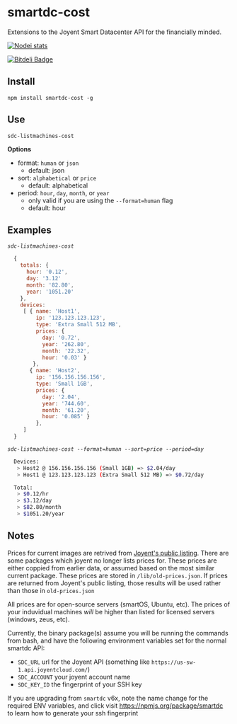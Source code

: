 # smartdc-cost
Extensions to the Joyent Smart Datacenter API for the financially minded.

[![Nodei stats](https://nodei.co/npm/smartdc-cost.png?downloads=true)](https://npmjs.org/package/smartdc-cost)

[![Bitdeli Badge](https://d2weczhvl823v0.cloudfront.net/evantahler/smartdc-cost/trend.png)](https://bitdeli.com/free "Bitdeli Badge")

## Install
`npm install smartdc-cost -g`

## Use 
`sdc-listmachines-cost`
 
 **Options**

- format: `human` or `json`
  - default: json
- sort: `alphabetical` or `price`
  - default: alphabetical
- period: `hour`, `day`, `month`, or `year` 
  - only valid if you are using the `--format=human` flag
  - default: hour

## Examples

*`sdc-listmachines-cost`*

```javascript
  { 
    totals: { 
      hour: '0.12', 
      day: '3.12'
      month: '82.80', 
      year: '1051.20' 
    },
    devices: 
     [ { name: 'Host1',
         ip: '123.123.123.123',
         type: 'Extra Small 512 MB',
         prices: { 
           day: '0.72',
           year: '262.80',
           month: '22.32',
           hour: '0.03' }
        },
       { name: 'Host2',
         ip: '156.156.156.156',
         type: 'Small 1GB',
         prices: { 
           day: '2.04',
           year: '744.60',
           month: '61.20',
           hour: '0.085' }
         },
     ]
  }
```

*`sdc-listmachines-cost --format=human --sort=price --period=day`*

```bash
  Devices:
   > Host2 @ 156.156.156.156 (Small 1GB) => $2.04/day
   > Host1 @ 123.123.123.123 (Extra Small 512 MB) => $0.72/day

  Total:
   > $0.12/hr
   > $3.12/day
   > $82.80/month
   > $1051.20/year
```

## Notes

Prices for current images are retrived from [Joyent's public listing](http://www.joyent.com/assets/js/pricing.json).  There are some packages which joyent no longer lists prices for.  These prices are either coppied from earlier data, or assumed based on the most similar current package.  These prices are stored in `/lib/old-prices.json`.  If prices are returned from Joyent's public listing, those results will be used rather than those in `old-prices.json`

All prices are for open-source servers (smartOS, Ubuntu, etc).  The prices of your induvidual machines *will* be higher than listed for licensed servers (windows, zeus, etc).

Currently, the binary package(s) assume you will be running the commands from bash, and have the following environment variables set for the normal smartdc API:

 - `SDC_URL` url for the Joyent API (something like `https://us-sw-1.api.joyentcloud.com/`)
 - `SDC_ACCOUNT` your joyent account name
 - `SDC_KEY_ID` the fingerprint of your SSH key

If you are upgrading from `smartdc` v6x, note the name change for the required ENV variables, and click visit https://npmjs.org/package/smartdc to learn how to generate your ssh fingerprint
